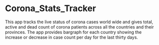 # Corona_Stats_Tracker
This app tracks the live status of corona cases world wide and gives total, active and dead count of corona patients across all the countries and their provinces. The app provides bargraph for each country showing the increase or decrease in case count per day for the last thirty days.
